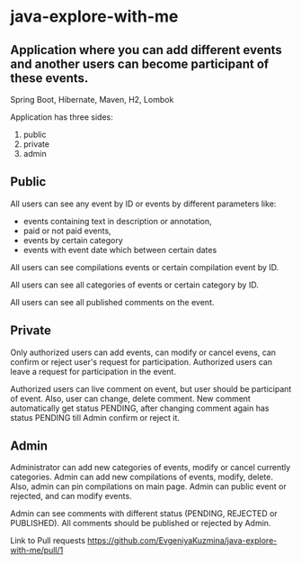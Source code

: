 # java-explore-with-me
## Application where you can add different events and another users can become participant of these events.

Spring Boot, Hibernate, Maven, H2, Lombok

Application has three sides:
1. public
2. private
3. admin

## Public
All users can see any event by ID or events by different parameters like:
- events containing text in description or annotation,
- paid or not paid events,
- events by certain category
- events with event date which between certain dates

All users can see compilations events or certain compilation event by ID.

All users can see all categories of events or certain category by ID.

All users can see all published comments on the event.

## Private
Only authorized users can add events, can modify or cancel evens, can confirm or reject user's request for participation.
Authorized users can leave a request for participation in the event.

Authorized users can live comment on event, but user should be participant of event. Also, user can change, delete comment.
New comment automatically get status PENDING, after changing comment again has status PENDING till Admin confirm or reject it.


## Admin
Administrator can add new categories of events, modify or cancel currently categories.
Admin can add new compilations of events, modify, delete. Also, admin can pin compilations on main page.
Admin can public event or rejected, and can modify events.

Admin can see comments with different status (PENDING, REJECTED or PUBLISHED). All comments should be published or rejected by Admin.



Link to Pull requests https://github.com/EvgeniyaKuzmina/java-explore-with-me/pull/1 
